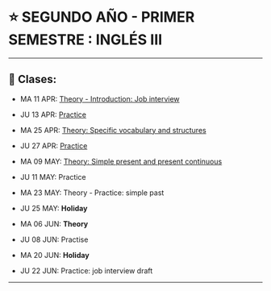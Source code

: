 # :star: SEGUNDO AÑO - PRIMER SEMESTRE : INGLÉS III

---

## :book: Clases:

- MA 11 APR: [Theory - Introduction: Job interview](https://github.com/eugenia1984/UTN-FRSR-Programacion/blob/main/2do_anio_1er_semestre/ingles_3/job_interview.md)

- JU 13 APR: [Practice](https://github.com/eugenia1984/UTN-FRSR-Programacion/blob/main/2do_anio_1er_semestre/ingles_3/job_interview.md)

- MA 25 APR: [Theory: Specific vocabulary and structures](https://github.com/eugenia1984/UTN-FRSR-Programacion/blob/main/2do_anio_1er_semestre/ingles_3/specific_vocabulary_and_structures.md)

- JU 27 APR: [Practice](https://github.com/eugenia1984/UTN-FRSR-Programacion/blob/main/2do_anio_1er_semestre/ingles_3/specific_vocabulary_and_structures.md)

- MA 09 MAY: [Theory: Simple present and present continuous](https://github.com/eugenia1984/UTN-FRSR-Programacion/blob/main/2do_anio_1er_semestre/ingles_3/09_11_may.md)

- JU 11 MAY: Practice

- MA 23 MAY: Theory - Practice: simple past

- JU 25 MAY: **Holiday**

- MA 06 JUN: **Theory**

- JU 08 JUN: Practise

- MA 20 JUN: **Holiday**

- JU 22 JUN: Practice: job interview draft


---
